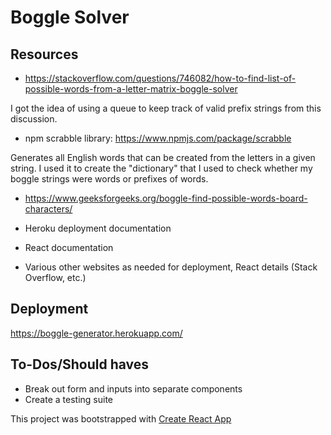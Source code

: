 # Boggle Solver 

## Resources

-  https://stackoverflow.com/questions/746082/how-to-find-list-of-possible-words-from-a-letter-matrix-boggle-solver 

I got the idea of using a queue to keep track of valid prefix strings from this discussion.

- npm scrabble library: https://www.npmjs.com/package/scrabble 

Generates all English words that can be created from the letters in a given string. I used it to create the "dictionary" that I used to check whether my boggle strings were words or prefixes of words.

- https://www.geeksforgeeks.org/boggle-find-possible-words-board-characters/

- Heroku deployment documentation

- React documentation

- Various other websites as needed for deployment, React details (Stack Overflow, etc.)

## Deployment
https://boggle-generator.herokuapp.com/

## To-Dos/Should haves 

- Break out form and inputs into separate components 
- Create a testing suite

This project was bootstrapped with [Create React App](https://github.com/facebook/create-react-app)



